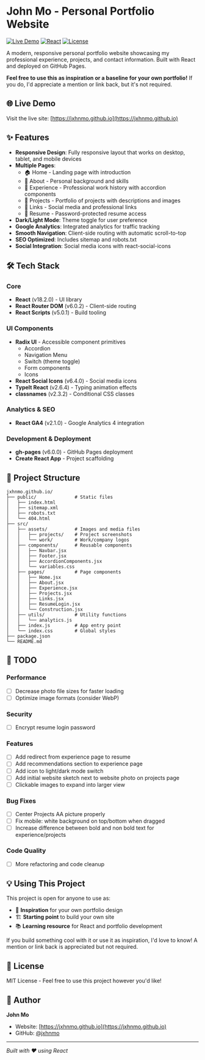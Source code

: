 # John Mo - Personal Portfolio Website

[![Live Demo](https://img.shields.io/badge/demo-live-brightgreen)](https://jxhnmo.github.io)
[![React](https://img.shields.io/badge/React-18.2.0-blue)](https://reactjs.org/)
[![License](https://img.shields.io/badge/license-MIT-green)]()

A modern, responsive personal portfolio website showcasing my professional experience, projects, and contact information. Built with React and deployed on GitHub Pages.

**Feel free to use this as inspiration or a baseline for your own portfolio!** If you do, I'd appreciate a mention or link back, but it's not required.

## 🌐 Live Demo

Visit the live site: [https://jxhnmo.github.io](https://jxhnmo.github.io)

## ✨ Features

- **Responsive Design**: Fully responsive layout that works on desktop, tablet, and mobile devices
- **Multiple Pages**:
  - 🏠 Home - Landing page with introduction
  - 👤 About - Personal background and skills
  - 💼 Experience - Professional work history with accordion components
  - 🚀 Projects - Portfolio of projects with descriptions and images
  - 🔗 Links - Social media and professional links
  - 📄 Resume - Password-protected resume access
- **Dark/Light Mode**: Theme toggle for user preference
- **Google Analytics**: Integrated analytics for traffic tracking
- **Smooth Navigation**: Client-side routing with automatic scroll-to-top
- **SEO Optimized**: Includes sitemap and robots.txt
- **Social Integration**: Social media icons with react-social-icons

## 🛠️ Tech Stack

### Core

- **React** (v18.2.0) - UI library
- **React Router DOM** (v6.0.2) - Client-side routing
- **React Scripts** (v5.0.1) - Build tooling

### UI Components

- **Radix UI** - Accessible component primitives
  - Accordion
  - Navigation Menu
  - Switch (theme toggle)
  - Form components
  - Icons
- **React Social Icons** (v6.4.0) - Social media icons
- **TypeIt React** (v2.6.4) - Typing animation effects
- **classnames** (v2.3.2) - Conditional CSS classes

### Analytics & SEO

- **React GA4** (v2.1.0) - Google Analytics 4 integration

### Development & Deployment

- **gh-pages** (v6.0.0) - GitHub Pages deployment
- **Create React App** - Project scaffolding

## 📁 Project Structure

```
jxhnmo.github.io/
├── public/              # Static files
│   ├── index.html
│   ├── sitemap.xml
│   ├── robots.txt
│   └── 404.html
├── src/
│   ├── assets/          # Images and media files
│   │   ├── projects/    # Project screenshots
│   │   └── work/        # Work/company logos
│   ├── components/      # Reusable components
│   │   ├── Navbar.jsx
│   │   ├── Footer.jsx
│   │   ├── AccordionComponents.jsx
│   │   └── variables.css
│   ├── pages/           # Page components
│   │   ├── Home.jsx
│   │   ├── About.jsx
│   │   ├── Experience.jsx
│   │   ├── Projects.jsx
│   │   ├── Links.jsx
│   │   ├── ResumeLogin.jsx
│   │   └── Construction.jsx
│   ├── utils/           # Utility functions
│   │   └── analytics.js
│   ├── index.js         # App entry point
│   └── index.css        # Global styles
├── package.json
└── README.md
```

## 📝 TODO

### Performance

- [ ] Decrease photo file sizes for faster loading
- [ ] Optimize image formats (consider WebP)

### Security

- [ ] Encrypt resume login password

### Features

- [ ] Add redirect from experience page to resume
- [ ] Add recommendations section to experience page
- [ ] Add icon to light/dark mode switch
- [ ] Add initial website sketch next to website photo on projects page
- [ ] Clickable images to expand into larger view

### Bug Fixes

- [ ] Center Projects AA picture properly
- [ ] Fix mobile: white background on top/bottom when dragged
- [ ] Increase difference between bold and non bold text for experience/projects

### Code Quality

- [ ] More refactoring and code cleanup

## 💡 Using This Project

This project is open for anyone to use as:

- 🎨 **Inspiration** for your own portfolio design
- 🏗️ **Starting point** to build your own site
- 📚 **Learning resource** for React and portfolio development

If you build something cool with it or use it as inspiration, I'd love to know! A mention or link back is appreciated but not required.

## 📄 License

MIT License - Feel free to use this project however you'd like!

## 👤 Author

**John Mo**

- Website: [https://jxhnmo.github.io](https://jxhnmo.github.io)
- GitHub: [@jxhnmo](https://github.com/jxhnmo)

---

_Built with ❤️ using React_
